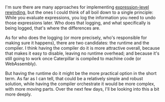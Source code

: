 I'm sure there are many approaches for implementing
[expression-level rewinding](/daily/2024-11-18), but the ones I could think of
all boil down to a single principle: While you evaluate expressions, you log the
information you need to undo those expressions later. Who does that logging, and
what specifically is being logged, that's where the differences are.

As for who does the logging (or more precisely, who's responsible for making
sure it happens), there are two candidates: the runtime and the compiler. I
think having the compiler do it is more attractive overall, because that makes
it easy to disable, leaving no runtime overhead; and because it's still going to
work once Caterpillar is compiled to machine code (or WebAssembly).

But having the runtime do it might be the more practical option in the short
term. As far as I can tell, that could be a relatively simple and robust
solution, while having the compiler orchestrate it would be more complex, with
more moving parts. Over the next few days, I'll be looking into this a bit more
deeply.

